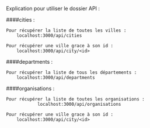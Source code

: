 Explication pour utiliser le dossier API :

####cities : 

    Pour récupérer la liste de toutes les villes : 
        localhost:3000/api/cities

    Pour récupérer une ville grace à son id :
        localhost:3000/api/city/<id>
    
####departments :

    Pour récupérer la liste de tous les départements : 
        localhost:3000/api/departments
    
####organisations :

    Pour récupérer la liste de toutes les organisations : 
                localhost:3000/api/organisations
    
    Pour récupérer une ville grace à son id :
        localhost:3000/api/city/<id>
    